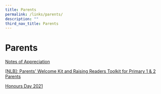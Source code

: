```yaml
---
title: Parents
permalink: /links/parents/
description: ""
third_nav_title: Parents
---
```

Parents
=======

[Notes of Appreciation](https://docs.google.com/forms/d/1KQOaywoF6uto3T4m-Qv3uniilQQZflWF-Biha5Va0x0/viewform?edit_requested=true)  
  

\[[NLB\]: Parents' Welcome Kit and Raising Readers Toolkit for Primary 1 & 2 Parents](http://www.nlb.gov.sg/discovereads/primary-resources/)

  

[Honours Day 2021](https://youtu.be/bj49rPC0wIw)